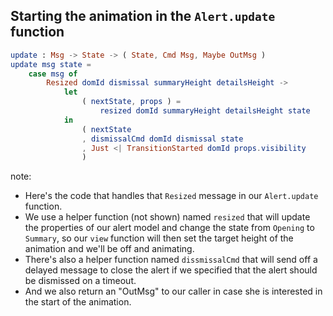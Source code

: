 ##  Starting the animation in the `Alert.update` function

```elm
update : Msg -> State -> ( State, Cmd Msg, Maybe OutMsg )
update msg state =
    case msg of
        Resized domId dismissal summaryHeight detailsHeight ->
            let
                ( nextState, props ) =
                    resized domId summaryHeight detailsHeight state
            in
                ( nextState
                , dismissalCmd domId dismissal state
                , Just <| TransitionStarted domId props.visibility
                )
```

note:
* Here's the code that handles that <code>Resized</code> message in our <code>Alert.update</code> function.
* We use a helper function (not shown) named <code>resized</code> that will update the properties of our alert model
and change the state from <code>Opening</code> to <code>Summary</code>, so our <code>view</code> function will
then set the target height of the animation and we'll be off and animating.
* There's also a helper function named <code>dissmissalCmd</code> that will send off a delayed message to close
the alert if we specified that the alert should be dismissed on a timeout.
* And we also return an "OutMsg" to our caller in case she is interested in the start of the animation.
